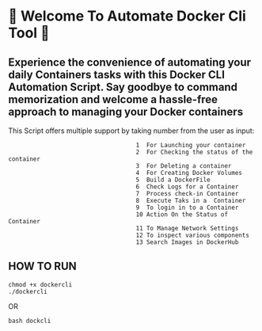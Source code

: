 #  🐳 Welcome To Automate Docker Cli Tool 🐳

## Experience the convenience of automating your daily Containers tasks with this Docker CLI Automation Script. Say goodbye to command   memorization and welcome a hassle-free approach to managing your Docker containers

This Script offers multiple support by taking number from the user as input:

                                        1  For Launching your container 
                                        2  For Checking the status of the container 
                                        3  For Deleting a container 
                                        4  For Creating Docker Volumes 
                                        5  Build a DockerFile 
                                        6  Check Logs for a Container 
                                        7  Process check-in Container 
                                        8  Execute Taks in a  Container 
                                        9  To login in to a Container 
                                        10 Action On the Status of Container 
                                        11 To Manage Network Settings  
                                        12 To inspect various components 
                                        13 Search Images in DockerHub 
## HOW TO RUN

```
chmod +x dockercli
./dockercli

```
OR
```
bash dockcli
```
